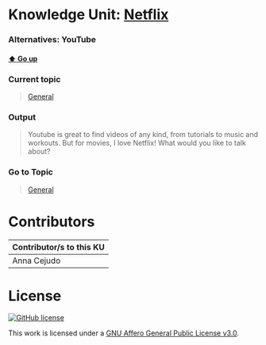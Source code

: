 # Knowledge Unit: [Netflix](../../knowledge_units/general/netflix.md)
### Alternatives:   YouTube 
#### [:arrow_up: Go up](../../topics/general.md)
### Current topic
> [General](../../topics/general.md)
### Output
> Youtube is great to find videos of any kind, from tutorials to music and workouts. But for movies, I love Netflix! What would you like to talk about?
### Go to Topic
> [General](../../topics/general.md)


# Contributors

| Contributor/s to this KU |
| - | 
| Anna Cejudo |

# License
[![GitHub license](https://img.shields.io/github/license/inbrainz/cerebro)](https://github.com/inbrainz/cerebro/blob/master/LICENSE)

This work is licensed under a [GNU Affero General Public License v3.0](https://www.gnu.org/licenses/agpl-3.0.txt).